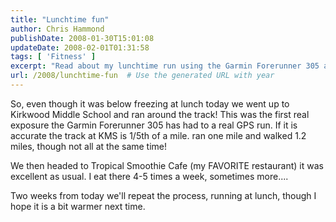 ```yaml
---
title: "Lunchtime fun"
author: Chris Hammond
publishDate: 2008-01-30T15:01:08
updateDate: 2008-02-01T01:31:58
tags: [ 'Fitness' ]
excerpt: "Read about my lunchtime run using the Garmin Forerunner 305 at Kirkwood Middle School track. Plus, my favorite stop at Tropical Smoothie Cafe!"
url: /2008/lunchtime-fun  # Use the generated URL with year
---
```

<p>So, even though it was below freezing at lunch today we went up to Kirkwood Middle School and ran around the track! This was the first real exposure the Garmin Forerunner 305 has had to a real GPS run. If it is accurate the track at KMS is 1/5th of a mile. ran one mile and walked 1.2 miles, though not all at the same time!</p> <p>We then headed to Tropical Smoothie Cafe (my FAVORITE restaurant) it was excellent as usual. I eat there 4-5 times a week, sometimes more....</p> <p>Two weeks from today we'll repeat the process, running at lunch, though I hope it is a bit warmer next time.</p>


